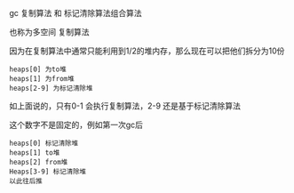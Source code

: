 gc 复制算法 和 标记清除算法组合算法

也称为多空间 复制算法

因为在复制算法中通常只能利用到1/2的堆内存，那么现在可以把他们拆分为10份
```
heaps[0] 为to堆
heaps[1] 为from堆
heaps[2-9] 为标记清除堆
```
如上面说的，只有0-1 会执行复制算法，2-9 还是基于标记清除算法

这个数字不是固定的，例如第一次gc后
```
heaps[0] 标记清除堆
heaps[1] to堆
heaps[2] from堆
Heaps[3-9] 标记清除堆
以此往后推
```


